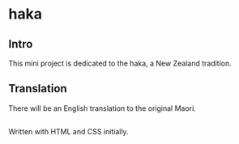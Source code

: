 # haka

## Intro
This mini project is dedicated to the haka, a New Zealand tradition.

## Translation
There will be an English translation to the original Maori.

##
Written with HTML and CSS initially.